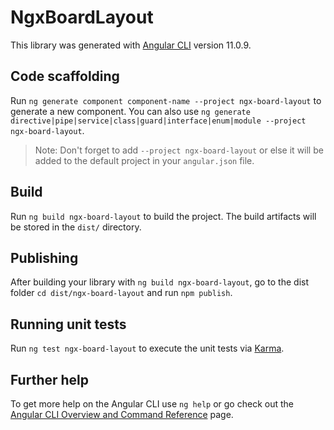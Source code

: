# NgxBoardLayout

This library was generated with [Angular CLI](https://github.com/angular/angular-cli) version 11.0.9.

## Code scaffolding

Run `ng generate component component-name --project ngx-board-layout` to generate a new component. You can also use `ng generate directive|pipe|service|class|guard|interface|enum|module --project ngx-board-layout`.
> Note: Don't forget to add `--project ngx-board-layout` or else it will be added to the default project in your `angular.json` file. 

## Build

Run `ng build ngx-board-layout` to build the project. The build artifacts will be stored in the `dist/` directory.

## Publishing

After building your library with `ng build ngx-board-layout`, go to the dist folder `cd dist/ngx-board-layout` and run `npm publish`.

## Running unit tests

Run `ng test ngx-board-layout` to execute the unit tests via [Karma](https://karma-runner.github.io).

## Further help

To get more help on the Angular CLI use `ng help` or go check out the [Angular CLI Overview and Command Reference](https://angular.io/cli) page.
